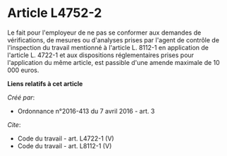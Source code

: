 # Article L4752-2

Le fait pour l'employeur de ne pas se conformer aux demandes de vérifications, de mesures ou d'analyses prises par l'agent de
contrôle de l'inspection du travail mentionné à l'article L. 8112-1 en application de l'article L. 4722-1 et aux dispositions
réglementaires prises pour l'application du même article, est passible d'une amende maximale de 10 000 euros.

**Liens relatifs à cet article**

_Créé par_:

  - Ordonnance n°2016-413 du 7 avril 2016 - art. 3

_Cite_:

  - Code du travail - art. L4722-1 (V)
  - Code du travail - art. L8112-1 (V)
